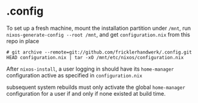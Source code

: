 # .config

To set up a fresh machine, mount the installation partition under `/mnt`, run `nixos-generate-config --root /mnt`, and get `configuration.nix` from this repo in place

    # git archive --remote=git://github.com/fricklerhandwerk/.config.git HEAD configuration.nix | tar -xO /mnt/etc/nixos/configuration.nix

After `nixos-install`, a user logging in should have its `home-manager` configuration active as specified in `configuration.nix`

subsequent system rebuilds must only activate the global `home-manager` configuration for a user if and only if none existed at build time.

